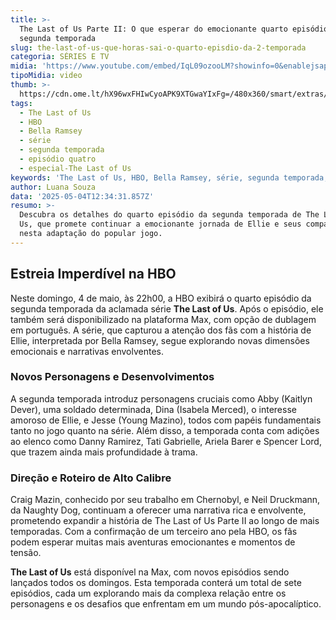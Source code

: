 ```yaml
---
title: >-
  The Last of Us Parte II: O que esperar do emocionante quarto episódio da
  segunda temporada
slug: the-last-of-us-que-horas-sai-o-quarto-episdio-da-2-temporada
categoria: SÉRIES E TV
midia: 'https://www.youtube.com/embed/IqL09ozooLM?showinfo=0&enablejsapi=1'
tipoMidia: video
thumb: >-
  https://cdn.ome.lt/hX96wxFHIwCyoAPK9XTGwaYIxFg=/480x360/smart/extras/conteudos/Captura_de_tela_2025-05-02_144559.png
tags:
  - The Last of Us
  - HBO
  - Bella Ramsey
  - série
  - segunda temporada
  - episódio quatro
  - especial-The Last of Us
keywords: 'The Last of Us, HBO, Bella Ramsey, série, segunda temporada, episódio quatro'
author: Luana Souza
data: '2025-05-04T12:34:31.857Z'
resumo: >-
  Descubra os detalhes do quarto episódio da segunda temporada de The Last of
  Us, que promete continuar a emocionante jornada de Ellie e seus companheiros
  nesta adaptação do popular jogo.
---
```


## Estreia Imperdível na HBO

Neste domingo, 4 de maio, às 22h00, a HBO exibirá o quarto episódio da segunda temporada da aclamada série **The Last of Us**. Após o episódio, ele também será disponibilizado na plataforma Max, com opção de dublagem em português. A série, que capturou a atenção dos fãs com a história de Ellie, interpretada por Bella Ramsey, segue explorando novas dimensões emocionais e narrativas envolventes.

### Novos Personagens e Desenvolvimentos

A segunda temporada introduz personagens cruciais como Abby (Kaitlyn Dever), uma soldado determinada, Dina (Isabela Merced), o interesse amoroso de Ellie, e Jesse (Young Mazino), todos com papéis fundamentais tanto no jogo quanto na série. Além disso, a temporada conta com adições ao elenco como Danny Ramirez, Tati Gabrielle, Ariela Barer e Spencer Lord, que trazem ainda mais profundidade à trama.

### Direção e Roteiro de Alto Calibre

Craig Mazin, conhecido por seu trabalho em Chernobyl, e Neil Druckmann, da Naughty Dog, continuam a oferecer uma narrativa rica e envolvente, prometendo expandir a história de The Last of Us Parte II ao longo de mais temporadas. Com a confirmação de um terceiro ano pela HBO, os fãs podem esperar muitas mais aventuras emocionantes e momentos de tensão.

**The Last of Us** está disponível na Max, com novos episódios sendo lançados todos os domingos. Esta temporada conterá um total de sete episódios, cada um explorando mais da complexa relação entre os personagens e os desafios que enfrentam em um mundo pós-apocalíptico.
